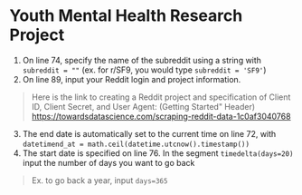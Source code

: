 # Youth Mental Health Research Project
1. On line 74, specify the name of the subreddit using a string with `subreddit = ""` (ex. for r/SF9, you would type `subreddit = 'SF9'`) 
2. On line 89, input your Reddit login and project information. 
>Here is the link to creating a Reddit project and specification of Client ID, Client Secret, and User Agent: 
>(Getting Started" Header) https://towardsdatascience.com/scraping-reddit-data-1c0af3040768
3. The end date is automatically set to the current time on line 72, with `datetimend_at = math.ceil(datetime.utcnow().timestamp())`
4. The start date is specified on line 76. In the segment `timedelta(days=20)` input the number of days you want to go back
>Ex. to go back a year, input `days=365`
 
